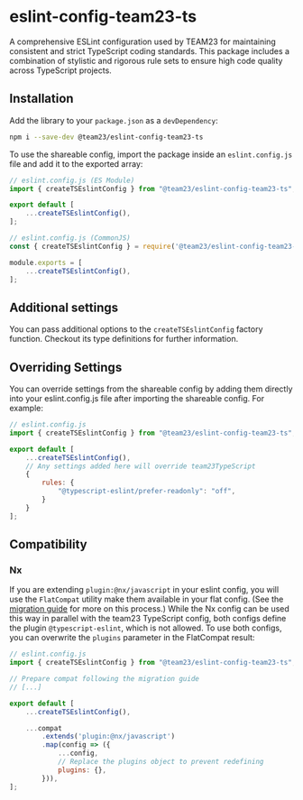 # eslint-config-team23-ts

A comprehensive ESLint configuration used by TEAM23 for maintaining consistent and strict TypeScript coding standards.
This package includes a combination of stylistic and rigorous rule sets to ensure high code quality across TypeScript projects.

## Installation

Add the library to your `package.json` as a `devDependency`:

```bash
npm i --save-dev @team23/eslint-config-team23-ts
```

To use the shareable config, import the package inside an `eslint.config.js` file and add it to the exported array:

```ts
// eslint.config.js (ES Module)
import { createTSEslintConfig } from "@team23/eslint-config-team23-ts";

export default [
    ...createTSEslintConfig(),
];
```

```js
// eslint.config.js (CommonJS)
const { createTSEslintConfig } = require('@team23/eslint-config-team23-ts');

module.exports = [
    ...createTSEslintConfig(),
];
```

## Additional settings

You can pass additional options to the `createTSEslintConfig` factory function. Checkout its type definitions
for further information.

## Overriding Settings

You can override settings from the shareable config by adding them directly into your eslint.config.js
file after importing the shareable config. For example:

```js
// eslint.config.js
import { createTSEslintConfig } from "@team23/eslint-config-team23-ts";

export default [
    ...createTSEslintConfig(),
    // Any settings added here will override team23TypeScript
    {
        rules: {
            "@typescript-eslint/prefer-readonly": "off",
        }
    }
];
```

## Compatibility

### Nx

If you are extending `plugin:@nx/javascript` in your eslint config, you will use the `FlatCompat` utility make them available in your flat config. (See the [migration guide](https://eslint.org/docs/latest/use/configure/migration-guide#using-eslintrc-configs-in-flat-config) for more on this process.)
While the Nx config can be used this way in parallel with the team23 TypeScript config, both configs define the plugin `@typescript-eslint`, which is not allowed. To use both configs, you can overwrite the `plugins` parameter in the FlatCompat result:

```js
// eslint.config.js
import { createTSEslintConfig } from "@team23/eslint-config-team23-ts";

// Prepare compat following the migration guide
// [...]

export default [
    ...createTSEslintConfig(),

    ...compat
        .extends('plugin:@nx/javascript')
        .map(config => ({
            ...config,
            // Replace the plugins object to prevent redefining
            plugins: {},
        })),
];
```

